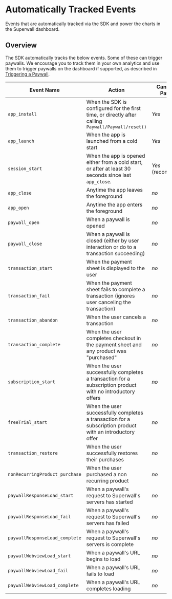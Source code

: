 # Automatically Tracked Events

Events that are automatically tracked via the SDK and power the charts in the Superwall dashboard.

## Overview

The SDK automatically tracks the below events. Some of these can trigger paywalls. We encourage you to track them in your own analytics and use them to trigger paywalls on the dashboard if supported, as described in [Triggering a Paywall](<doc:Triggering>).

Event Name | Action | Can Trigger Paywalls
--- | --- | ---
`app_install` | When the SDK is configured for the first time, or directly after calling ``Paywall/Paywall/reset()`` | *Yes*
`app_launch` | When the app is launched from a cold start | *Yes*
`session_start` | When the app is opened either from a cold start, or after at least 30 seconds since last `app_close`. | *Yes* (recommended)
`app_close` | Anytime the app leaves the foreground | *no*
`app_open` | Anytime the app enters the foreground | *no*
`paywall_open` | When a paywall is opened | *no*
`paywall_close` | When a paywall is closed (either by user interaction or do to a transaction succeeding) | *no*
`transaction_start` | When the payment sheet is displayed to the user | *no*
`transaction_fail` | When the payment sheet fails to complete a transaction (ignores user canceling the transaction) | *no*
`transaction_abandon` | When the user cancels a transaction | *no*
`transaction_complete` | When the user completes checkout in the payment sheet and any product was "purchased" | *no*
`subscription_start` | When the user successfully completes a transaction for a subscription product with no introductory offers | *no*
`freeTrial_start` | When the user successfully completes a transaction for a subscription product with an introductory offer | *no*
`transaction_restore` | When the user successfully restores their purchases | *no*
`nonRecurringProduct_purchase` | When the user purchased a non recurring product | *no*
`paywallResponseLoad_start` | When a paywall's request to Superwall's servers has started | *no*
`paywallResponseLoad_fail` | When a paywall's request to Superwall's servers has failed | *no*
`paywallResponseLoad_complete` | When a paywall's request to Superwall's servers is complete | *no*
`paywallWebviewLoad_start` | When a paywall's URL begins to load | *no*
`paywallWebviewLoad_fail` | When a paywall's URL fails to load | *no*
`paywallWebviewLoad_complete` | When a paywall's URL completes loading | *no*
